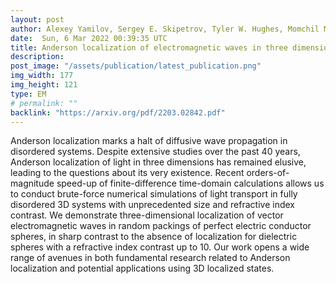 ```yaml
---
layout: post
author: Alexey Yamilov, Sergey E. Skipetrov, Tyler W. Hughes, Momchil Minkov, Zongfu Yu, Hui Cao
date:  Sun, 6 Mar 2022 00:39:35 UTC
title: Anderson localization of electromagnetic waves in three dimensions
description: 
post_image: "/assets/publication/latest_publication.png"
img_width: 177
img_height: 121
type: EM
# permalink: ""
backlink: "https://arxiv.org/pdf/2203.02842.pdf"
---
```

Anderson localization marks a halt of diffusive wave propagation in disordered systems. Despite extensive studies over the past 40 years, Anderson localization of light in three dimensions has remained elusive, leading to the questions about its very existence. Recent orders-of-magnitude speed-up of finite-difference time-domain calculations allows us to conduct brute-force numerical simulations of light transport in fully disordered 3D systems with unprecedented size and refractive index contrast. We demonstrate three-dimensional localization of vector electromagnetic waves in random packings of perfect electric conductor spheres, in sharp contrast to the absence of localization for dielectric spheres with a refractive index contrast up to 10. Our work opens a wide range of avenues in both fundamental research related to Anderson localization and potential applications using 3D localized states.
